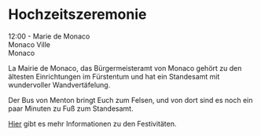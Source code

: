 ---
---

# Hochzeitszeremonie

12:00 - Marie de Monaco  
Monaco Ville  
Monaco

La Mairie de Monaco, das Bürgermeisteramt von Monaco gehört zu den ältesten Einrichtungen im Fürstentum und hat ein Standesamt mit wundervoller Wandvertäfelung.

Der Bus von Menton bringt Euch zum Felsen, und von dort sind es noch ein paar Minuten zu Fuß zum Standesamt.

[Hier](/de/events) gibt es mehr Informationen zu den Festivitäten.

